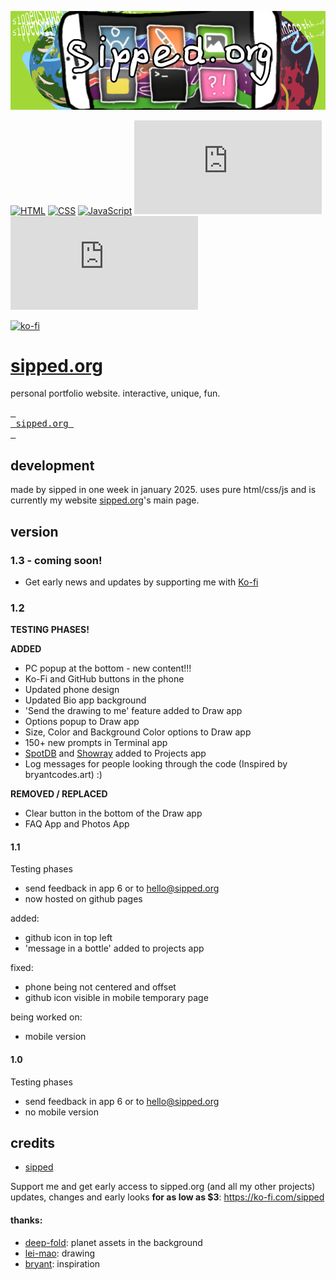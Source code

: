 ![sipped.org header](https://raw.githubusercontent.com/sippedaway/sipped.org/refs/heads/main/pictures/github%20sippedorg.png)

[![HTML](https://img.shields.io/badge/HTML-%23E34F26.svg?logo=html5&logoColor=white)](#)
[![CSS](https://img.shields.io/badge/CSS-1572B6?logo=css3&logoColor=fff)](#)
[![JavaScript](https://img.shields.io/badge/JavaScript-F7DF1E?logo=javascript&logoColor=000)](#)
[![GitHub created at](https://img.shields.io/github/created-at/sippedaway/sipped.org
)](#)
[![GitHub last commit](https://img.shields.io/github/last-commit/sippedaway/sipped.org
)](#)

[![ko-fi](https://ko-fi.com/img/githubbutton_sm.svg)](https://ko-fi.com/K3K31AMKAQ)

# [sipped.org](https://sipped.org)
personal portfolio website. interactive, unique, fun.

[<kbd> <br> sipped.org <br> </kbd>](https://sipped.org)

## development
made by sipped in one week in january 2025. uses pure html/css/js and is currently my website [sipped.org](https://sipped.org/)'s main page.

## version
### 1.3 - coming soon!
- Get early news and updates by supporting me with [Ko-fi](https://ko-fi.com/sipped)
### 1.2
**TESTING PHASES!**

**ADDED**
- PC popup at the bottom - new content!!!
- Ko-Fi and GitHub buttons in the phone
- Updated phone design
- Updated Bio app background
- 'Send the drawing to me' feature added to Draw app
- Options popup to Draw app
- Size, Color and Background Color options to Draw app
- 150+ new prompts in Terminal app
- [SpotDB](https://github.com/sippedaway/SpotDB) and [Showray](https://github.com/sippedaway/Showray) added to Projects app
- Log messages for people looking through the code (Inspired by bryantcodes.art) :)

**REMOVED / REPLACED**
- Clear button in the bottom of the Draw app
- FAQ App and Photos App
#### 1.1
Testing phases
- send feedback in app 6 or to hello@sipped.org
- now hosted on github pages
  
added:
- github icon in top left
- 'message in a bottle' added to projects app
  
fixed:
- phone being not centered and offset
- github icon visible in mobile temporary page
  
being worked on:
- mobile version
#### 1.0
Testing phases
- send feedback in app 6 or to hello@sipped.org
- no mobile version

## credits
- [sipped](https://github.com/sippedaway)

Support me and get early access to sipped.org (and all my other projects) updates, changes and early looks __for as low as $3__: https://ko-fi.com/sipped
#### thanks:
- [deep-fold](deep-fold.itch.io/pixel-planet-generator): planet assets in the background
- [lei-mao](https://leimao.github.io/blog/HTML-Canvas-Mouse-Touch-Drawing/): drawing
- [bryant](https://bryantcodes.art): inspiration
